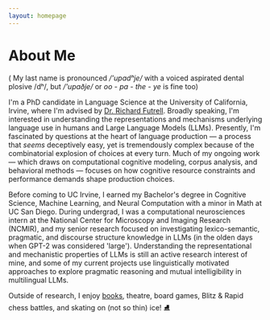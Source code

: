 ```yaml
---
layout: homepage
---
```


# About Me

( My last name is pronounced  */'upadʰje/* with a voiced aspirated dental plosive /dʰ/, but */'upaðje/* or *oo - pa - the - ye* is fine too) 

I'm a PhD candidate in Language Science at the University of California, Irvine, where I'm advised by [Dr. Richard Futrell](https://www.socsci.uci.edu/~rfutrell/). Broadly speaking, I'm interested in understanding the representations and mechanisms underlying language use in humans and Large Language Models (LLMs). Presently, I'm fascinated by questions at the heart of language production — a process that *seems* deceptively easy, yet is tremendously complex because of the combinatorial explosion of choices at every turn. Much of my ongoing work — which draws on computational cognitive modeling, corpus analysis, and behavioral methods — focuses on how cognitive resource constraints and performance demands shape production choices.

Before coming to UC Irvine, I earned my Bachelor's degree in Cognitive Science, Machine Learning, and Neural Computation with a minor in Math at UC San Diego. During undergrad, I was a computational neurosciences intern at the National Center for Microscopy and Imaging Research (NCMIR), and my senior research focused on investigating lexico-semantic, pragmatic, and discourse structure knowledge in LLMs (in the olden days when GPT-2 was considered 'large'). Understanding the representational and mechanistic properties of LLMs is still an active research interest of mine, and some of my current projects use linguistically motivated approaches to explore pragmatic reasoning and mutual intelligibility in multilingual LLMs. 

Outside of research, I enjoy [books](https://www.goodreads.com/user/show/168787276-shiva-upadhye), theatre, board games, Blitz & Rapid chess battles, and skating on (not so thin) ice! ⛸️
